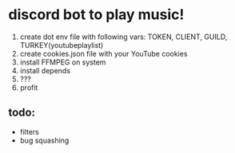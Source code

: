 # discord bot to play music!
1. create dot env file with following vars: TOKEN, CLIENT, GUILD, TURKEY(youtubeplaylist)
2. create cookies.json file with your YouTube cookies
3. install FFMPEG on system
4. install depends
5. ???
6. profit

## todo:
* filters
* bug squashing
